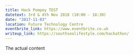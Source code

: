 ```yaml
---
title: Hack Pompey TEST
datetext: 3rd & 4th Nov 2018 (10:00 - 18:30)
date: "2017-11-03"
location: Future Technology Centre
eventbrite_link: https://www.eventbrite.co.uk
writeup_link: https://southsealifestyle.com/hackathon/
---
```

The actual content